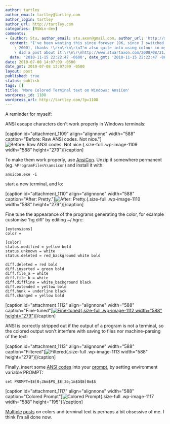 ```yaml
---
author: tartley
author_email: tartley@tartley.com
author_login: tartley
author_url: http://tartley.com
categories: [MSWin-dev]
comments:
- {author: Stu, author_email: stu.axon@gmail.com, author_url: 'http://stuartaxon.com',
  content: "I've been wanting this since forever (OK, since I switched to windows\
    \ 2000), thanks !\r\n\r\n\r\nI'm also quite into using colour in my prompts and\
    \ did a post about it:\r\n\r\nhttp://www.stuartaxon.com/2008/08/21/making-windows-usable-colourisation/",
  date: '2010-11-15 22:22:47 -0600', date_gmt: '2010-11-15 22:22:47 -0600', id: 34791}
date: 2010-07-08 14:07:09 -0500
date_gmt: 2010-07-08 13:07:09 -0500
layout: post
published: true
status: publish
tags: []
title: 'More Colored Terminal text on Windows: AnsiCon'
wordpress_id: 1108
wordpress_url: http://tartley.com/?p=1108
---
```


A reminder for myself:

ANSI escape characters don't work properly in Windows terminals:

\[caption id="attachment\_1109" align="alignnone" width="588"
caption="Before: Raw ANSI codes. Not nice."\]![Before: Raw ANSI codes.
Not
nice.](http://tartley.com/wp-content/uploads/2010/07/ansicon00-before.png "ansicon00-before"){.size-full
.wp-image-1109 width="588" height="279"}\[/caption\]

To make them work properly, use
[AnsiCon](http://adoxa.110mb.com/ansicon/index.html). Unzip it somewhere
permanent (eg. `%ProgramFiles%\ansicon`) and install it with:

``` {style="padding-left: 30px;"}
ansicon.exe -i
```

start a new terminal, and lo:

\[caption id="attachment\_1110" align="alignnone" width="588"
caption="After: Pretty."\]![After:
Pretty.](http://tartley.com/wp-content/uploads/2010/07/ansicon01-working.png "ansicon01-working"){.size-full
.wp-image-1110 width="588" height="279"}\[/caption\]

Fine tune the appearance of the programs generating the color, for
example customise 'hg diff' by editing \~/.hgrc:

``` {style="padding-left: 30px;"}
[extensions]
color =

[color]
status.modified = yellow bold
status.unknown = white
status.deleted = red_background white bold

diff.deleted = red bold
diff.inserted = green bold
diff.file_a = white
diff.file_b = white
diff.diffline = white_background black
diff.extended = yellow bold
diff.hunk = underline black
diff.changed = yellow bold
```

\[caption id="attachment\_1112" align="alignnone" width="588"
caption="Fine-tuned"\][![Fine-tuned](http://tartley.com/wp-content/uploads/2010/07/ansicon02-tuned.png "ansicon02-tuned"){.size-full
.wp-image-1112 width="588"
height="279"}](http://tartley.com/wp-content/uploads/2010/07/ansicon02-tuned.png)\[/caption\]

ANSI is correctly stripped out if the output of a program is not a
terminal, so the colored output won't interfere with saving to files nor
machine-parsing of the text:

\[caption id="attachment\_1113" align="alignnone" width="588"
caption="Filtered"\]![Filtered](http://tartley.com/wp-content/uploads/2010/07/ansicon03-filtered.png "ansicon03-filtered"){.size-full
.wp-image-1113 width="588" height="279"}\[/caption\]

Finally, insert some [ANSI
codes](http://pueblo.sourceforge.net/doc/manual/ansi_color_codes.html)
into your [prompt](http://ss64.com/nt/prompt.html), by setting
environment variable PROMPT:

``` {style="padding-left: 30px;"}
set PROMPT=$E[0;36m$P$_$E[36;1m$G$E[0m$S
```

\[caption id="attachment\_1117" align="alignnone" width="588"
caption="Colored Prompt"\]![Colored
Prompt](http://tartley.com/wp-content/uploads/2010/07/ansicon04-prompt.png "ansicon04-prompt"){.size-full
.wp-image-1117 width="588" height="195"}\[/caption\]

[Multiple](http://tartley.com/?p=1062)
[posts](http://tartley.com/?p=863) on colors and terminal text is
perhaps a bit obsessive of me. I think I'm all done now.
